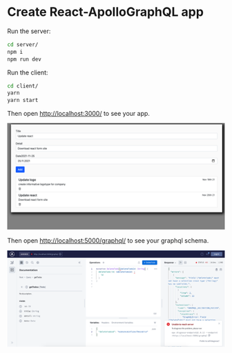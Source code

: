 
# Create React-ApolloGraphQL app

Run the server:
```sh
cd server/
npm i
npm run dev
```

Run the client:
```sh
cd client/
yarn
yarn start
```

Then open [http://localhost:3000/](http://localhost:3000/) to see your app.<br>

![alt text](screen/img2.png "")​

Then open [http://localhost:5000/graphql/](http://localhost:5000/graphql/) to see your graphql schema.<br>

![alt text](screen/img1.png "")​  



